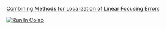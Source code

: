 [Combining Methods for Localization of Linear Focusing Errors](https://arxiv.org/abs/2311.10570)

[![Run In Colab](https://colab.research.google.com/assets/colab-badge.svg)](https://colab.research.google.com/github/i-a-morozov/2311.10570/blob/main/notebook.ipynb)
